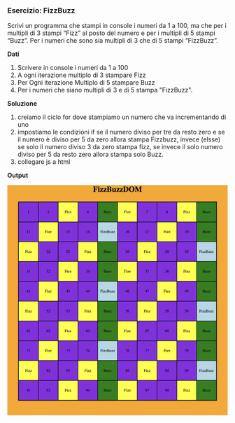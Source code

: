 ### Esercizio: **FizzBuzz**

Scrivi un programma che stampi in console i numeri da 1 a 100,
 ma che per i multipli di 3 stampi “Fizz” al posto del numero e per i multipli di 5 stampi “Buzz”.
 Per i numeri che sono sia multipli di 3 che di 5 stampi “FizzBuzz”.


**Dati**
1.  Scrivere in console i numeri da 1 a 100
2. A ogni iterazione multiplo di 3 stampare Fizz
3. Per Ogni iterazione Multiplo di 5 stampare Buzz
4. Per i numeri che siano multipli di 3 e di 5 stampa "FizzBuzz".

**Soluzione**
1. creiamo il ciclo for dove stampiamo un numero che va incrementando di uno
2. impostiamo le condizioni if se il numero diviso per tre da resto zero 
 e  se il numero è diviso per 5 da zero allora stampa Fizzbuzz,
invece (elsse) se solo il numero diviso 3 da zero stampa fizz, se invece il solo numero diviso per 5 da resto zero allora stampa solo Buzz.
3. collegare js a html




**Output**



 ![FizzBuzzDOM](FizzBuzzDOM.jpg)